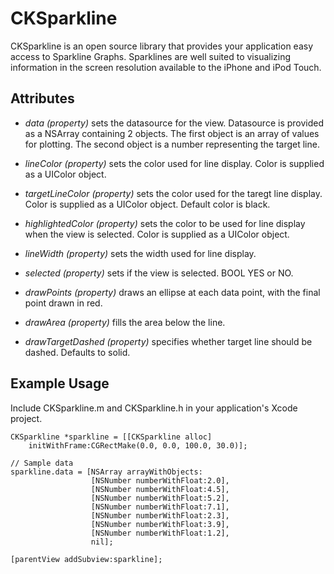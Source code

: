 CKSparkline
===========

CKSparkline is an open source library that provides your application easy access to Sparkline Graphs. Sparklines are well suited to visualizing information in the screen resolution available to the iPhone and iPod Touch.

Attributes
----------

- *data (property)* sets the datasource for the view. Datasource is provided as a NSArray containing 2 objects. The first object is an array of values for plotting. The second object is a number representing the target line.

- *lineColor (property)* sets the color used for line display. Color is supplied as a UIColor object.

- *targetLineColor (property)* sets the color used for the taregt line display. Color is supplied as a UIColor object. Default color is black.

- *highlightedColor (property)* sets the color to be used for line display when the view is selected. Color is supplied as a UIColor object.

- *lineWidth (property)* sets the width used for line display.

- *selected (property)* sets if the view is selected. BOOL YES or NO.

- *drawPoints (property)* draws an ellipse at each data point, with the final point drawn in red.

- *drawArea (property)* fills the area below the line.

- *drawTargetDashed (property)* specifies whether target line should be dashed. Defaults to solid.


Example Usage
-------------

Include CKSparkline.m and CKSparkline.h in your application's Xcode project.

    CKSparkline *sparkline = [[CKSparkline alloc]
        initWithFrame:CGRectMake(0.0, 0.0, 100.0, 30.0)];

    // Sample data
    sparkline.data = [NSArray arrayWithObjects:
                      [NSNumber numberWithFloat:2.0],
                      [NSNumber numberWithFloat:4.5],
                      [NSNumber numberWithFloat:5.2],
                      [NSNumber numberWithFloat:7.1],
                      [NSNumber numberWithFloat:2.3],
                      [NSNumber numberWithFloat:3.9],
                      [NSNumber numberWithFloat:1.2],
                      nil];

    [parentView addSubview:sparkline];
    
